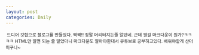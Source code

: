 ```yaml
---
layout: post
categories: Daily
---
```

<small>&nbsp;드디어 깃헙으로 블로그를 만들었다. 짝짝!! 정말 머리터지는줄 알았네. 근데 웬걸 마크다운이 뭔가?ㅋㅋㅋㅋ HTML만 알면 되는 줄 알았더니 마크다운도 알아야한대서 유투브로 공부하고있다. 배워야할게 산더미구나~</small>

<!-- <div class="my"><div> -->
